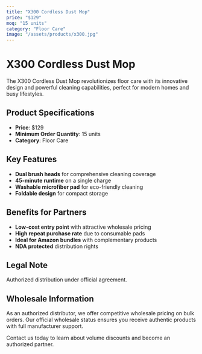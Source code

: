 ```yaml
---
title: "X300 Cordless Dust Mop"
price: "$129"
moq: "15 units"
category: "Floor Care"
image: "/assets/products/x300.jpg"
---
```


# X300 Cordless Dust Mop

The X300 Cordless Dust Mop revolutionizes floor care with its innovative design and powerful cleaning capabilities, perfect for modern homes and busy lifestyles.

## Product Specifications

- **Price**: $129
- **Minimum Order Quantity**: 15 units
- **Category**: Floor Care

## Key Features

- **Dual brush heads** for comprehensive cleaning coverage
- **45-minute runtime** on a single charge
- **Washable microfiber pad** for eco-friendly cleaning
- **Foldable design** for compact storage

## Benefits for Partners

- **Low-cost entry point** with attractive wholesale pricing
- **High repeat purchase rate** due to consumable pads
- **Ideal for Amazon bundles** with complementary products
- **NDA protected** distribution rights

## Legal Note

Authorized distribution under official agreement.

## Wholesale Information

As an authorized distributor, we offer competitive wholesale pricing on bulk orders. Our official wholesale status ensures you receive authentic products with full manufacturer support.

Contact us today to learn about volume discounts and become an authorized partner.
